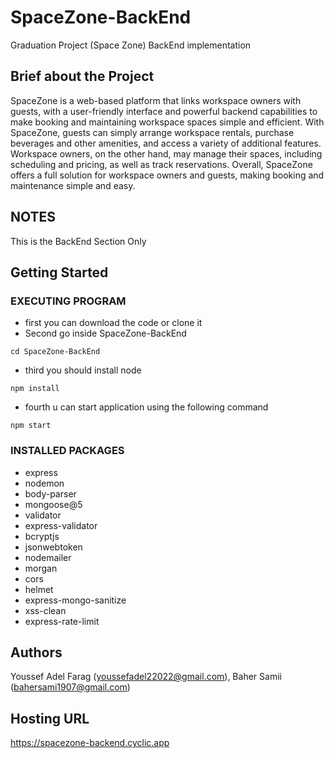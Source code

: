 # SpaceZone-BackEnd
Graduation Project (Space Zone) BackEnd implementation

## Brief about the Project

SpaceZone is a web-based platform that links workspace owners with guests, with a user-friendly interface and powerful backend capabilities to make booking and maintaining workspace spaces simple and efficient. With SpaceZone, guests can simply arrange workspace rentals, purchase beverages and other amenities, and access a variety of additional features. Workspace owners, on the other hand, may manage their spaces, including scheduling and pricing, as well as track reservations. Overall, SpaceZone offers a full solution for workspace owners and guests, making booking and maintenance simple and easy.

## NOTES
This is the BackEnd Section Only

## Getting Started

### EXECUTING PROGRAM

* first you can download the code or clone it
* Second go inside SpaceZone-BackEnd
```
cd SpaceZone-BackEnd
```

* third you should install node
```
npm install
```

* fourth u can start application using the following command
```
npm start
````
### INSTALLED PACKAGES
- express
- nodemon
- body-parser
- mongoose@5
- validator
- express-validator
- bcryptjs
- jsonwebtoken
- nodemailer
- morgan
- cors
- helmet
- express-mongo-sanitize
- xss-clean
- express-rate-limit

## Authors
Youssef Adel Farag (youssefadel22022@gmail.com), Baher Samii (bahersami1907@gmail.com)

## Hosting URL
https://spacezone-backend.cyclic.app
